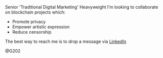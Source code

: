 
Senior 'Traditional Digital Marketing' Heavyweight 
I’m looking to collaborate on blockchain projects which:
- Promote privacy
- Empower artistic expression
- Reduce censorship

The best way to reach me is to drop a message via [LinkedIn](https://www.linkedin.com/in/gvcollins/)

@G202
<!---
G202/G202 is a ✨ special ✨ repository because its `README.md` (this file) appears on your GitHub profile.
You can click the Preview link to take a look at your changes.
--->
